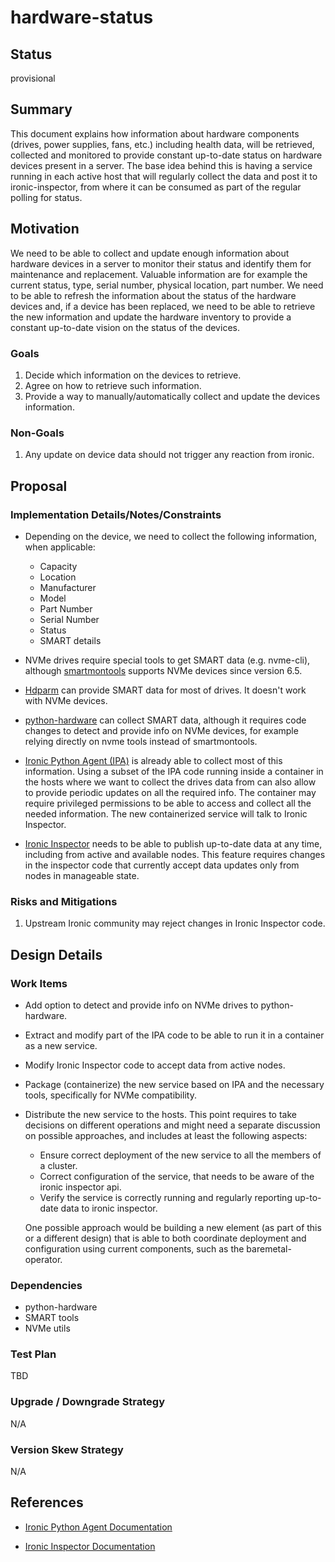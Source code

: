 <!--
 This work is licensed under a Creative Commons Attribution 3.0
 Unported License.

 http://creativecommons.org/licenses/by/3.0/legalcode
-->

# hardware-status

## Status

provisional

## Summary

This document explains how information about hardware components (drives, power
supplies, fans, etc.) including health data, will be retrieved, collected and
monitored to provide constant up-to-date status on hardware devices present in
a server.
The base idea behind this is having a service running in each active host that
will regularly collect the data and post it to ironic-inspector, from where it
can be consumed as part of the regular polling for status.

## Motivation

We need to be able to collect and update enough information about hardware
devices in a server to monitor their status and identify them for
maintenance and replacement.
Valuable information are for example the current status, type, serial number,
physical location, part number.
We need to be able to refresh the information about the status of the hardware
devices and, if a device has been replaced, we need to be able to retrieve the
new information and update the hardware inventory to provide a constant
up-to-date vision on the status of the devices.

### Goals

1. Decide which information on the devices to retrieve.
2. Agree on how to retrieve such information.
3. Provide a way to manually/automatically collect and update the
   devices information.

### Non-Goals

1. Any update on device data should not trigger any reaction from ironic.

## Proposal

### Implementation Details/Notes/Constraints

- Depending on the device, we need to collect the following
  information, when applicable:
   - Capacity
   - Location
   - Manufacturer
   - Model
   - Part Number
   - Serial Number
   - Status
   - SMART details

- NVMe drives require special tools to get SMART data (e.g. nvme-cli),
  although
  [smartmontools](https://www.smartmontools.org/wiki/NVMe_Support)
  supports NVMe devices since version 6.5.

- [Hdparm](https://en.wikipedia.org/wiki/Hdparm) can provide SMART
  data for most of drives. It doesn't work with NVMe devices.

- [python-hardware](https://github.com/redhat-cip/hardware) can
  collect SMART data, although it requires code changes to detect and
  provide info on NVMe devices, for example relying directly on nvme
  tools instead of smartmontools.

- [Ironic Python Agent
  (IPA)](https://github.com/openstack/ironic-python-agent) is already
  able to collect most of this information.  Using a subset of the IPA
  code running inside a container in the hosts where we want to
  collect the drives data from can also allow to provide periodic
  updates on all the required info.  The container may require
  privileged permissions to be able to access and collect all the
  needed information.  The new containerized service will talk to
  Ironic Inspector.

- [Ironic
  Inspector](https://docs.openstack.org/ironic-inspector/latest/)
  needs to be able to publish up-to-date data at any time, including
  from active and available nodes.  This feature requires changes in
  the inspector code that currently accept data updates only from
  nodes in manageable state.

### Risks and Mitigations

1. Upstream Ironic community may reject changes in Ironic Inspector code.

## Design Details

### Work Items

- Add option to detect and provide info on NVMe drives to python-hardware.
- Extract and modify part of the IPA code to be able to run it in a
  container as a new service.
- Modify Ironic Inspector code to accept data from active nodes.
- Package (containerize) the new service based on IPA and the
  necessary tools, specifically for NVMe compatibility.
- Distribute the new service to the hosts.  This point requires to
  take decisions on different operations and might need a separate
  discussion on possible approaches, and includes at least the
  following aspects:
   - Ensure correct deployment of the new service to all the members of a
    cluster.
   - Correct configuration of the service, that needs to be aware of the
    ironic inspector api.
   - Verify the service is correctly running and regularly reporting up-to-date
    data to ironic inspector.

  One possible approach would be building a new element (as part of
  this or a different design) that is able to both coordinate
  deployment and configuration using current components, such as the
  baremetal-operator.

### Dependencies

- python-hardware
- SMART tools
- NVMe utils

### Test Plan

TBD

### Upgrade / Downgrade Strategy

N/A

### Version Skew Strategy

N/A

## References

- [Ironic Python Agent Documentation](https://docs.openstack.org/ironic-python-agent/latest/)

- [Ironic Inspector Documentation](https://docs.openstack.org/ironic-inspector/latest/)
